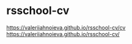 # rsschool-cv
https://valeriiahnoieva.github.io/rsschool-cv/cv
https://valeriiahnoieva.github.io/rsschool-cv/
